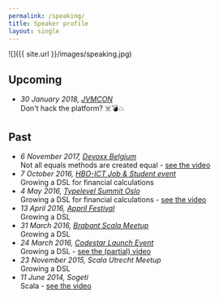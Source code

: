 ```yaml
---
permalink: /speaking/
title: Speaker profile
layout: single
---
```

![]({{ site.url }}/images/speaking.jpg)

## Upcoming

* _30 January 2018, [JVMCON](https://jvmcon.com)_<br>Don't hack the platform? ☠️💣💥 

## Past

* _6 November 2017, [Devoxx Belgium](https://devoxx.be/)_<br>
  Not all equals methods are created equal - [see the video](https://www.youtube.com/watch?v=pNJ_O10XaoM&t=1376s)
* _7 October 2016, [HBO-ICT Job & Student event](http://www.hboictjobevent.nl/)_<br>
  Growing a DSL for financial calculations
* _4 May 2016, [Typelevel Summit Oslo](https://typelevel.org/event/2016-05-summit-oslo/)_<br>
  Growing a DSL for financial calculations - [see the video](https://www.youtube.com/watch?v=W37Mp3mBYLw&t=6s)
* _13 April 2016, [Appril Festival](http://appril.nl/)_<br>
  Growing a DSL
* _31 March 2016, [Brabant Scala Meetup](https://www.meetup.com/brabant-scala/events/228851052/?eventId=228851052)_<br>
  Growing a DSL
* _24 March 2016, [Codestar Launch Event](https://www.codestar.nl/#team/launchevent)_<br>
  Growing a DSL - [see the (partial) video](https://www.youtube.com/watch?v=gmCQS72yFTg)
* _23 November 2015, Scala Utrecht Meetup_<br>
  Growing a DSL
* _11 June 2014, Sogeti_<br>
  Scala - [see the video](https://www.youtube.com/watch?v=uksqLVk3l6M)


